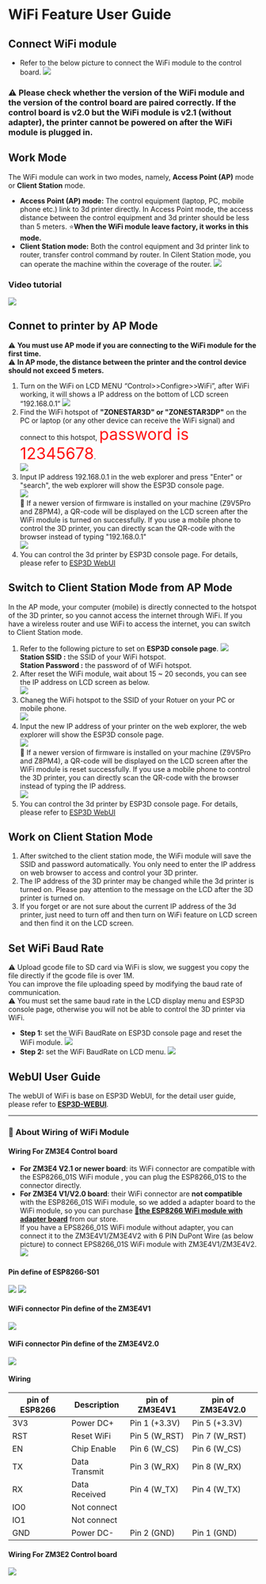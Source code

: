 # WiFi Feature User Guide
## Connect WiFi module
- Refer to the below picture to connect the WiFi module to the control board.
![](./pic/connect.jpg)  
### :warning: Please check whether the version of the WiFi module and the version of the control board are paired correctly. If the control board is v2.0 but the WiFi module is v2.1 (without adapter), the printer cannot be powered on after the WiFi module is plugged in.

## Work Mode
The WiFi module can work in two modes, namely, **Access Point (AP)** mode or **Client Station** mode.
- **Access Point (AP) mode:** The control equipment (laptop, PC, mobile phone etc.) link to 3d printer directly. In Access Point mode, the access distance between the control equipment and 3d printer should be less than 5 meters. :star:**When the WiFi module leave factory, it works in this mode.** 
- **Client Station mode:** Both the control equipment and 3d printer link to router, transfer control command by router. In Cilent Station mode, you can operate the machine within the coverage of the router.
![](./pic/workmode.jpg)

### Video tutorial
[![](https://img.youtube.com/vi/ljA3FyNMTP4/0.jpg)](https://www.youtube.com/watch?v=ljA3FyNMTP4)

## Connet to printer by AP Mode
:warning: **You must use AP mode if you are connecting to the WiFi module for the first time.**  
:warning: **In AP mode, the distance between the printer and the control device should not exceed 5 meters.**   
1. Turn on the WiFi on LCD MENU “Control>>Configre>>WiFi”, after WiFi working, it will shows a IP address on the bottom of LCD screen “192.168.0.1”
![](./pic/AP1.jpg)
2. Find the WiFi hotspot of **"ZONESTAR3D" or "ZONESTAR3DP"** on the PC or laptop (or any other device can receive the WiFi signal) and connect to this hotspot, <font size="6" color=#FF1111>password is 12345678</font>.  
![](./pic/AP2.jpg)
3. Input IP address 192.168.0.1 in the web explorer and press "Enter" or "search", the web explorer will show the ESP3D console page.  
![](./pic/AP3.jpg)  
:star2: If a newer version of firmware is installed on your machine (Z9V5Pro and Z8PM4), a QR-code will be displayed on the LCD screen after the WiFi module is turned on successfully. If you use a mobile phone to control the 3D printer, you can directly scan the QR-code with the browser instead of typing "192.168.0.1"     
![](./pic/AP4.jpg)  
4. You can control the 3d printer by ESP3D console page. For details, please refer to [ESP3D WebUI](https://github.com/luc-github/ESP3D-WEBUI)

## Switch to Client Station Mode from AP Mode
In the AP mode, your computer (mobile) is directly connected to the hotspot of the 3D printer, so you cannot access the internet through WiFi. If you have a wireless router and use WiFi to access the internet, you can switch to Client Station mode.
1. Refer to the following picture to set on **ESP3D console page**. 
![](./pic/AP2CP.jpg)    
**Station SSID      :**  the SSID of your WiFi hotspot.  
**Station Password  :**  the password of of WiFi hotspot.  
2. After reset the WiFi module, wait about 15 ~ 20 seconds, you can see the IP address on LCD screen as below.  
![](./pic/CP1.jpg)  
3. Chaneg the WiFi hotspot to the SSID of your Rotuer on your PC or mobile phone.  
![](./pic/CP2.jpg)  
4. Input the new IP address of your printer on the web explorer, the web explorer will show the ESP3D console page.      
![](./pic/CP3.jpg)  
:star2: If a newer version of firmware is installed on your machine (Z9V5Pro and Z8PM4), a QR-code will be displayed on the LCD screen after the WiFi module is reset successfully. If you use a mobile phone to control the 3D printer, you can directly scan the QR-code with the browser instead of typing the IP address.  
![](./pic/AP4.jpg)
5. You can control the 3d printer by ESP3D console page. For details, please refer to [ESP3D WebUI](https://github.com/luc-github/ESP3D-WEBUI)

## Work on Client Station Mode
1. After switched to the client station mode, the WiFi module will save the SSID and password automatically. You only need to enter the IP address on web browser to access and control your 3D printer. 
2. The IP address of the 3D printer may be changed while the 3d printer is turned on. Please pay attention to the message on the LCD after the 3D printer is turned on.
3. If you forget or are not sure about the current IP address of the 3d printer, just need to turn off and then turn on WiFi feature on LCD screen and then find it on the LCD screen.

## Set WiFi Baud Rate
:warning: Upload gcode file to SD card via WiFi is slow, we suggest you copy the file directly if the gcode file is over 1M.  
You can improve the file uploading speed by modifying the baud rate of communication.   
:warning: You must set the same baud rate in the LCD display menu and ESP3D console page, otherwise you will not be able to control the 3D printer via WiFi.  
- **Step 1:** set the WiFi BaudRate on ESP3D console page and reset the WiFi module.
![](./pic/setWiFiBardRate_ESP3DWeb.jpg)
- **Step 2:** set the WiFi BaudRate on LCD menu.
![](./pic/setWiFiBardRate_LCD.jpg)

## WebUI User Guide
The webUI of WiFi is base on ESP3D WebUI, for the detail user guide, please refer to [**ESP3D-WEBUI**](https://github.com/luc-github/ESP3D-WEBUI).

-----
### :orange_book: About Wiring of WiFi Module
#### Wiring For ZM3E4 Control board
- **For ZM3E4 V2.1 or newer board**: its WiFi connector are compatible with the ESP8266_01S WiFi module , you can plug the ESP8266_01S to the connector directly.    
- **For ZM3E4 V1/V2.0 board**: their WiFi connector are **not compatible** with the ESP8266_01S WiFi module, so we added a adapter board to the WiFi module, so you can purchase [**:gift:the ESP8266 WiFi module with adapter board**](https://www.aliexpress.com/item/1005002378551489.html) from our store.    
If you have a EPS8266_01S WiFi module without adapter, you can connect it to the ZM3E4V1/ZM3E4V2 with 6 PIN DuPont Wire (as below picture) to connect EPS8266_01S WiFi module with ZM3E4V1/ZM3E4V2.     
![](./DuPont_Wire.jpg)
#### Pin define of ESP8266-S01 
![](./pic/ESP8266-S01.png) ![](./pic/pin_ESP8266-S01.jpg)
#### WiFi connector Pin define of the ZM3E4V1
![](./pic/WiFi-ZM3E4V1.jpg)
#### WiFi connector Pin define of the ZM3E4V2.0
![](./pic/WiFi-ZM3E4V20.jpg)
#### Wiring
| pin of ESP8266  |  Description    |  pin of ZM3E4V1 |pin of ZM3E4V2.0 | 
|-----------------|-----------------|-----------------|-----------------|
|     3V3         |  Power DC+      |  Pin 1 (+3.3V)  |   Pin 5 (+3.3V) |
|     RST         |  Reset WiFi     |  Pin 5 (W_RST)  |   Pin 7 (W_RST) |
|     EN          |  Chip Enable    |  Pin 6 (W_CS)   |   Pin 6 (W_CS)  |
|     TX          |  Data Transmit  |  Pin 3 (W_RX)   |   Pin 8 (W_RX)  |
|     RX          |  Data Received  |  Pin 4 (W_TX)   |   Pin 4 (W_TX)  |
|     IO0         |  Not connect    |                 |                 |
|     IO1         |  Not connect    |                 |                 |
|     GND         |  Power DC-      |  Pin 2 (GND)    |   Pin 1 (GND)   |
#### Wiring For ZM3E2 Control board
![](./pic/WiFi-ZM3E2.png)















